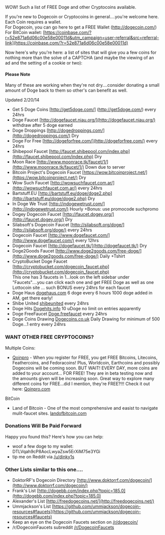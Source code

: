 WOW!  Such a list of FREE Doge and other Cryptocoins available.  

If you're new to Dogecoin or Cryptocoins in general....you're welcome here.  Each Coin requires a wallet.<br>For Dogecoin, you can go here to get a FREE Wallet (http://dogecoin.com/)<br>
For BitCoin wallet: [https://coinbase.com/?r=52e871a6d06c00e58e00011d&utm_campaign=user-referral&src=referral-link](https://coinbase.com/?r=52e871a6d06c00e58e00011d)<br>


Now here's why you're here:  a list of sites that will give you a few coins for nothing more than the solve of a CAPTCHA (and maybe the viewing of an ad and the setting of a cookie or two): 

#### Please Note ####

Many of these are working when they're not dry....consider donating a small amount of Doge back to them so other's can benefit as well. 

Updated 2/20/14

- Get 5 Doge Coins [http://get5doge.com/] (http://get5doge.com/)     every 24hrs
- Doge Faucet [http://dogefaucet.niau.org/](http://dogefaucet.niau.org/)    withdraw after 5 doge earned 
- Doge Droppings [http://dogedroppings.com/](http://dogedroppings.com/)     Dry 
- Doge For Free [http://dogeforfree.com/](http://dogeforfree.com/)     every 24hrs
- Shibepool Faucet [http://faucet.shibepool.com/index.php](http://faucet.shibepool.com/index.php)     Dry
- Moon Race [http://www.moonrace.tk/faucet/1/](http://www.moonrace.tk/faucet/1/)     Down due to server
- Bitcoin Project's Dogecoin Faucet [https://wow.bitcoinproject.net/](https://wow.bitcoinproject.net/)     Dry
- Wow Such Faucet [http://wowsuchfaucet.com.ar/](http://wowsuchfaucet.com.ar/)     every 24hrs
- Bartstuff.EU [http://bartstuff.eu/doge/doge2.php](http://bartstuff.eu/doge/doge2.php)     Dry
- In Doge We Trust [http://indogewetrust.com/](http://indogewetrust.com/)     Hourly +Bonus: use promocode  suchpromo
- Dogey Dogecoin Faucet [http://faucet.dogey.org/](http://faucet.dogey.org/)     Dry
- Silabsoft's Dogecoin Faucet [http://silabsoft.org/doge/](http://silabsoft.org/doge/)      every 24hrs
- Dogecoin Faucet [http://www.dogefaucet.com/](http://www.dogefaucet.com/)     every 12hrs 
- Dogecoin Faucet [http://dogefaucet.tk/](http://dogefaucet.tk/)     Dry
- Doge2Goods Faucet [http://www.doge2goods.com/free-doge/](http://www.doge2goods.com/free-doge/)     Daily +Tshirt 
- CryptoBucket Doge Faucet [http://cryptobucket.com/dogecoin_faucet.php](http://cryptobucket.com/dogecoin_faucet.php)<br> This one has 3 faucets in 1...look on the left sidebar under "Faucets"....you can click each one and get FREE Doge as well as one Lottocoin site ... such BONUS      every 24hrs for each faucet
- Doge Haus [dogehaus.com](http://dogehaus.com)  6 doge every 6 hours   1000 doge added in AM, get there early!
- Shibe United [shibeunited](http://shibeunited.web44.net/coins) every 24hrs
- Doge Hits [Dogehits.info](http://dogehits.info) 10 uDoge no limit on entries apparently
- Doge FreeFaucet [Doge.freefaucet](http://doge.freefaucet.com.ar)  every 24hrs
- Doge Coins Drawing [Dogecoins.co.uk](http://dogecoins.co.uk) Daily Drawing for minimum of 500 Doge...1 entry every 24hrs


### WANT OTHER FREE CRYPTOCOINS?


Multiple Coins:
- [Qoinpro](http://www.qoinpro.com/9ce06a581778a44005fab8f9ef69a6c8) - When you register for FREE, you get FREE Bitcoins, Litecoins, Feathercoins, and Fedoracoins!  Plus, Worldcoin, Earthcoins and possibly Dogecoins will be coming soon.  BUT WAIT!  EVERY DAY, more coins are added to your account... FOR FREE!  They are in beta testing now and the amounts given will be increasing soon. Great way to explore many different coins for FREE...did I mention, they're FREE?!!! Check it out here:   [Qoinpro.com](http://www.qoinpro.com/9ce06a581778a44005fab8f9ef69a6c8)

BitCoin
- Land of Bitcoin - One of the most comprehensive and easist to navigate mulit-faucet sites. [landofbitcoin.com](http://www.landofbitcoin.com/?r=aBnl69tztoPl2bOR)



### Donations Will Be Paid Forward

Happy you found this? Here's how you can help:

- woof a few doge to my wallet:  DTLVqah9cP8AocLwyaZsw5ErXiM75e3YGi
- tip me on Reddit via [/u/dinky1s](http://reddit.com/u/dinky1s) 


### Other Lists similar to this one....

- DoktorRF's Dogecoin Directory [http://www.doktorrf.com/dogecoin/](http://www.doktorrf.com/dogecoin/)
- Frank's List [http://dogebb.com/index.php?topic=185.0](http://dogebb.com/index.php?topic=185.0)
- Alexander's List [http://freedogecoins.net/](http://freedogecoins.net/)
- Ummjackson's List [https://github.com/ummjackson/dogecoin-resources#faucets](https://github.com/ummjackson/dogecoin-resources#faucets)
- Keep an eye on the Dogecoin Faucets section on [/r/dogecoin/](http://www.reddit.com/r/dogecoin/)
- /r/DogecoinFaucets subreddit [/r/DogecoinFaucets](http://www.reddit.com/r/dogecoinfaucets/)



